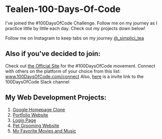 # Tealen-100-Days-Of-Code
I've joined the #100DaysOfCode Challenge. Follow me on my journey as I practice little by little each day.
Check out my projects down below!

Follow me on Instagram to keep tabs on my journey  [@_simplici_tea](https://www.instagram.com/_simplici_tea/)

## Also if you've decided to join:

   Check out [the Official Site](http://100daysofcode.com/) for the #100DaysOfCode movement. Connect with others on the platform of your choice from this list: www.100DaysOfCode.com/connect
    Also, [here](https://join.slack.com/t/100xcode/shared_invite/zt-gaxsv2fp-N8ORl8wxsOF3rHaXgavMLA) is a invite link to the 100DaysOfCode Slack channel
    
## My Web Development Projects:

1. [ Google Homepage Clone ](https://tdavis37.github.io/google-homepage/) 
2. [ Portfolio Website ](https://tdavis37.github.io/Portfolio%20Website/)
3. [ Login Page ](https://tdavis37.github.io/Modern%20Login%20Page/)
4. [ Pet Grooming Website ](https://tdavis37.github.io/PetGroomingWebsite)
5. [ My Favorite Movies and Music ](https://tdavis37.github.io/Senior%20Practicum%20-%20Simple%20Website)
